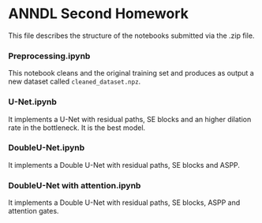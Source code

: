 # ANNDL Second Homework
This file describes the structure of the notebooks submitted via the .zip file.

###  Preprocessing.ipynb
This notebook cleans and the original training set and produces as output a new dataset called `cleaned_dataset.npz`.
### U-Net.ipynb
It implements a U-Net with residual paths, SE blocks and an higher dilation rate in the bottleneck. It is the best model.
### DoubleU-Net.ipynb
It implements a Double U-Net with residual paths, SE blocks and ASPP. 
### DoubleU-Net with attention.ipynb
It implements a Double U-Net with residual paths, SE blocks, ASPP and attention gates.
